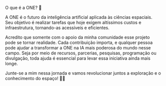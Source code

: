O que é a ONE? 🚀

A ONE é o futuro da inteligência artificial aplicada às ciências espaciais. Seu objetivo é realizar tarefas que hoje exigem altíssimos custos e infraestrutura, tornando-as acessíveis e eficientes.

Acredito que somente com o apoio da minha comunidade esse projeto pode se tornar realidade. Cada contribuição importa, e qualquer pessoa pode ajudar a transformar a ONE na IA mais poderosa do mundo nesse campo. Seja por meio de recursos, parcerias, pesquisas, programação ou divulgação, toda ajuda é essencial para levar essa iniciativa ainda mais longe.

Junte-se a mim nessa jornada e vamos revolucionar juntos a exploração e o conhecimento do espaço! 🚀✨
